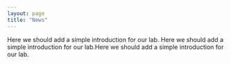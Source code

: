 ```yaml
---
layout: page
title: "News"
---
```


<div class="content">
	<p>Here we should add a simple introduction for our lab. Here we should add a simple introduction for our lab.Here we should add a simple introduction for our lab. </p>

</div>